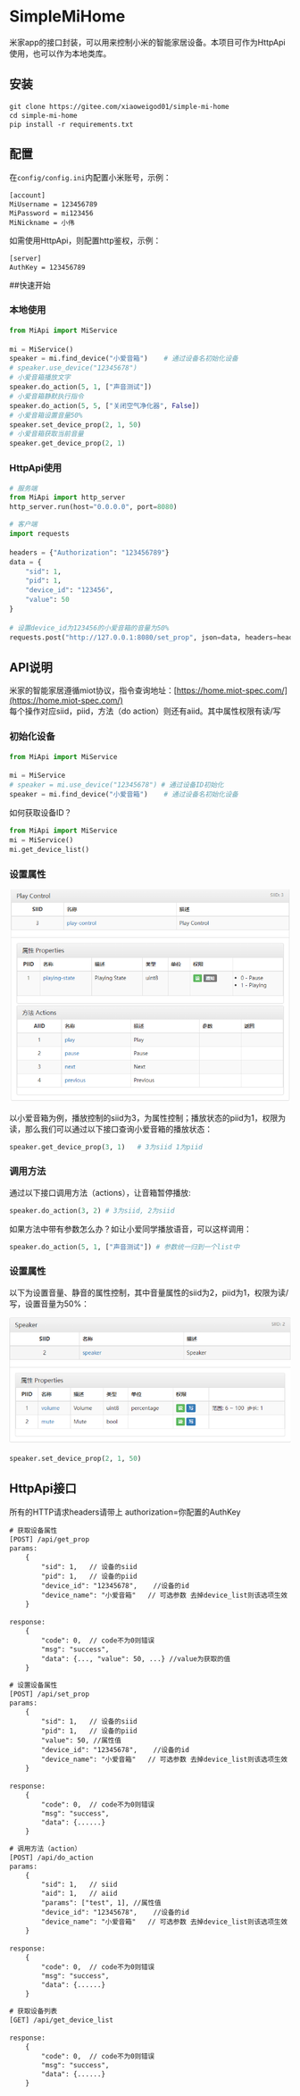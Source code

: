 # SimpleMiHome
米家app的接口封装，可以用来控制小米的智能家居设备。本项目可作为HttpApi使用，也可以作为本地类库。

## 安装
```
git clone https://gitee.com/xiaoweigod01/simple-mi-home
cd simple-mi-home
pip install -r requirements.txt
```


## 配置
在`config/config.ini`内配置小米账号，示例：
```
[account]
MiUsername = 123456789
MiPassword = mi123456
MiNickname = 小伟
```
如需使用HttpApi，则配置http鉴权，示例：
```
[server]
AuthKey = 123456789
```

##快速开始
### 本地使用
```python
from MiApi import MiService

mi = MiService()
speaker = mi.find_device("小爱音箱")    # 通过设备名初始化设备
# speaker.use_device("12345678")
# 小爱音箱播放文字
speaker.do_action(5, 1, ["声音测试"])
# 小爱音箱静默执行指令
speaker.do_action(5, 5, ["关闭空气净化器", False])
# 小爱音箱设置音量50%
speaker.set_device_prop(2, 1, 50)
# 小爱音箱获取当前音量
speaker.get_device_prop(2, 1)
```
### HttpApi使用
```python
# 服务端
from MiApi import http_server
http_server.run(host="0.0.0.0", port=8080)
```
```python
# 客户端
import requests

headers = {"Authorization": "123456789"}
data = {
    "sid": 1,
    "pid": 1,
    "device_id": "123456",
    "value": 50
}

# 设置device_id为123456的小爱音箱的音量为50%
requests.post("http://127.0.0.1:8080/set_prop", json=data, headers=headers)
```
## API说明
米家的智能家居遵循miot协议，指令查询地址：[https://home.miot-spec.com/](https://home.miot-spec.com/)  
每个操作对应siid，piid，方法（do action）则还有aiid。其中属性权限有读/写  
### 初始化设备
```python
from MiApi import MiService

mi = MiService
# speaker = mi.use_device("12345678") # 通过设备ID初始化
speaker = mi.find_device("小爱音箱")    # 通过设备名初始化设备
```  
如何获取设备ID？
```python
from MiApi import MiService
mi = MiService()
mi.get_device_list()
```

### 设置属性
![image](images/1.png)  

以小爱音箱为例，播放控制的siid为3，为属性控制；播放状态的piid为1，权限为读，那么我们可以通过以下接口查询小爱音箱的播放状态：
```python
speaker.get_device_prop(3, 1)   # 3为siid 1为piid
```  
### 调用方法
通过以下接口调用方法（actions），让音箱暂停播放:
```python
speaker.do_action(3, 2) # 3为siid, 2为siid
```  
如果方法中带有参数怎么办？如让小爱同学播放语音，可以这样调用：
```python
speaker.do_action(5, 1, ["声音测试"]) # 参数统一归到一个list中
```
### 设置属性
以下为设置音量、静音的属性控制，其中音量属性的siid为2，piid为1，权限为读/写，设置音量为50%：  

![img.png](images/2.png)  
  
```python
speaker.set_device_prop(2, 1, 50)
```   
## HttpApi接口  

所有的HTTP请求headers请带上 authorization=你配置的AuthKey  

```
# 获取设备属性
[POST] /api/get_prop
params:
    {
        "sid": 1,   // 设备的siid
        "pid": 1,   // 设备的piid
        "device_id": "12345678",    //设备的id
        "device_name": "小爱音箱"   // 可选参数 去掉device_list则该选项生效
    }

response: 
    {
        "code": 0,  // code不为0则错误
        "msg": "success",
        "data": {..., "value": 50, ...} //value为获取的值
    }
```
```
# 设置设备属性
[POST] /api/set_prop
params:
    {
        "sid": 1,   // 设备的siid
        "pid": 1,   // 设备的piid
        "value": 50, //属性值
        "device_id": "12345678",    //设备的id
        "device_name": "小爱音箱"   // 可选参数 去掉device_list则该选项生效
    }

response: 
    {
        "code": 0,  // code不为0则错误
        "msg": "success",
        "data": {......} 
    }
```  

```
# 调用方法（action）
[POST] /api/do_action
params:
    {
        "sid": 1,   // siid
        "aid": 1,   // aiid
        "params": ["test", 1], //属性值
        "device_id": "12345678",    //设备的id
        "device_name": "小爱音箱"   // 可选参数 去掉device_list则该选项生效
    }

response: 
    {
        "code": 0,  // code不为0则错误
        "msg": "success",
        "data": {......} 
    }
```  

```
# 获取设备列表
[GET] /api/get_device_list

response: 
    {
        "code": 0,  // code不为0则错误
        "msg": "success",
        "data": {......} 
    }
```
